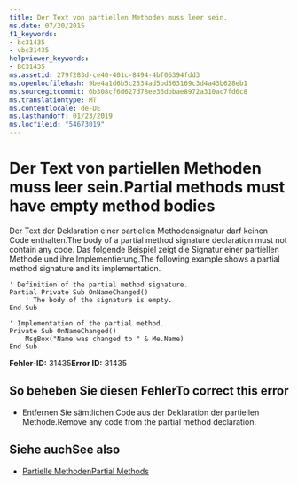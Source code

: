 ```yaml
---
title: Der Text von partiellen Methoden muss leer sein.
ms.date: 07/20/2015
f1_keywords:
- bc31435
- vbc31435
helpviewer_keywords:
- BC31435
ms.assetid: 279f283d-ce40-401c-8494-4bf06394fdd3
ms.openlocfilehash: 9be4a1d6b5c2534ad5bd563169c3d4a43b628eb1
ms.sourcegitcommit: 6b308cf6d627d78ee36dbbae8972a310ac7fd6c8
ms.translationtype: MT
ms.contentlocale: de-DE
ms.lasthandoff: 01/23/2019
ms.locfileid: "54673019"
---
```

# <a name="partial-methods-must-have-empty-method-bodies"></a><span data-ttu-id="c1aaa-102">Der Text von partiellen Methoden muss leer sein.</span><span class="sxs-lookup"><span data-stu-id="c1aaa-102">Partial methods must have empty method bodies</span></span>
<span data-ttu-id="c1aaa-103">Der Text der Deklaration einer partiellen Methodensignatur darf keinen Code enthalten.</span><span class="sxs-lookup"><span data-stu-id="c1aaa-103">The body of a partial method signature declaration must not contain any code.</span></span> <span data-ttu-id="c1aaa-104">Das folgende Beispiel zeigt die Signatur einer partiellen Methode und ihre Implementierung.</span><span class="sxs-lookup"><span data-stu-id="c1aaa-104">The following example shows a partial method signature and its implementation.</span></span>  
  
```  
' Definition of the partial method signature.  
Partial Private Sub OnNameChanged()  
    ' The body of the signature is empty.  
End Sub  
```  
  
```  
' Implementation of the partial method.  
Private Sub OnNameChanged()  
    MsgBox("Name was changed to " & Me.Name)  
End Sub  
```  
  
 <span data-ttu-id="c1aaa-105">**Fehler-ID:** 31435</span><span class="sxs-lookup"><span data-stu-id="c1aaa-105">**Error ID:** 31435</span></span>  
  
## <a name="to-correct-this-error"></a><span data-ttu-id="c1aaa-106">So beheben Sie diesen Fehler</span><span class="sxs-lookup"><span data-stu-id="c1aaa-106">To correct this error</span></span>  
  
-   <span data-ttu-id="c1aaa-107">Entfernen Sie sämtlichen Code aus der Deklaration der partiellen Methode.</span><span class="sxs-lookup"><span data-stu-id="c1aaa-107">Remove any code from the partial method declaration.</span></span>  
  
## <a name="see-also"></a><span data-ttu-id="c1aaa-108">Siehe auch</span><span class="sxs-lookup"><span data-stu-id="c1aaa-108">See also</span></span>
- [<span data-ttu-id="c1aaa-109">Partielle Methoden</span><span class="sxs-lookup"><span data-stu-id="c1aaa-109">Partial Methods</span></span>](../../visual-basic/programming-guide/language-features/procedures/partial-methods.md)
